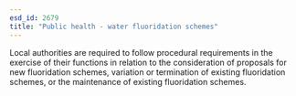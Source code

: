 ```yaml
---
esd_id: 2679
title: "Public health - water fluoridation schemes"
---
```


Local authorities are required to follow procedural requirements in the exercise of their functions in relation to the consideration of proposals for new fluoridation schemes, variation or termination of existing fluoridation schemes, or the maintenance of existing fluoridation schemes.

